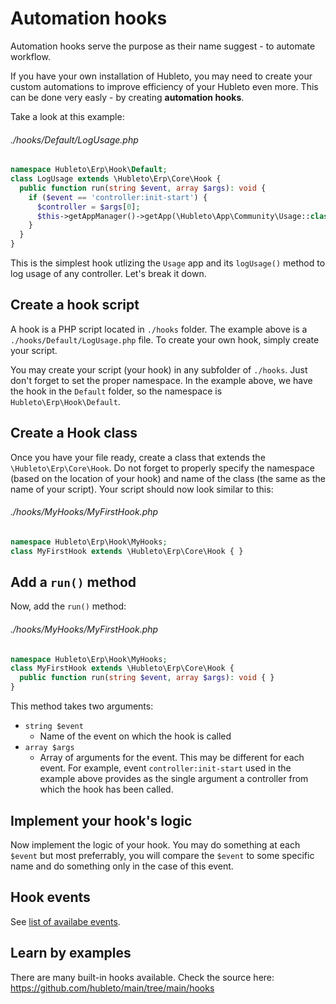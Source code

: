 # Automation hooks

Automation hooks serve the purpose as their name suggest - to automate workflow.

If you have your own installation of Hubleto, you may need to create your custom automations to improve efficiency of your Hubleto even more. This can be done very easly - by creating **automation hooks**.

Take a look at this example:

###### ./hooks/Default/LogUsage.php
```php
namespace Hubleto\Erp\Hook\Default;
class LogUsage extends \Hubleto\Erp\Core\Hook {
  public function run(string $event, array $args): void {
    if ($event == 'controller:init-start') {
      $controller = $args[0];
      $this->getAppManager()->getApp(\Hubleto\App\Community\Usage::class)->logUsage($controller);
    }
  }
}
```

This is the simplest hook utlizing the `Usage` app and its `logUsage()` method to log usage of any controller. Let's break it down.

## Create a hook script

A hook is a PHP script located in `./hooks` folder. The example above is a `./hooks/Default/LogUsage.php` file. To create your own hook, simply create your script.

You may create your script (your hook) in any subfolder of `./hooks`. Just don't forget to set the proper namespace. In the example above, we have the hook in the `Default` folder, so the namespace is `Hubleto\Erp\Hook\Default`.

## Create a Hook class

Once you have your file ready, create a class that extends the `\Hubleto\Erp\Core\Hook`. Do not forget to properly specify the namespace (based on the location of your hook) and name of the class (the same as the name of your script). Your script should now look similar to this:

###### ./hooks/MyHooks/MyFirstHook.php
```php
namespace Hubleto\Erp\Hook\MyHooks;
class MyFirstHook extends \Hubleto\Erp\Core\Hook { }
```

## Add a `run()` method

Now, add the `run()` method:

###### ./hooks/MyHooks/MyFirstHook.php
```php
namespace Hubleto\Erp\Hook\MyHooks;
class MyFirstHook extends \Hubleto\Erp\Core\Hook {
  public function run(string $event, array $args): void { }
}
```

This method takes two arguments:

  * `string $event`
    * Name of the event on which the hook is called
  * `array $args`
    * Array of arguments for the event. This may be different for each event. For example, event `controller:init-start` used in the example above provides as the single argument a controller from which the hook has been called.

## Implement your hook's logic

Now implement the logic of your hook. You may do something at each `$event` but most preferrably, you will compare the `$event` to some specific name and do something only in the case of this event.

## Hook events

See [list of availabe events](events).

## Learn by examples

There are many built-in hooks available. Check the source here: https://github.com/hubleto/main/tree/main/hooks